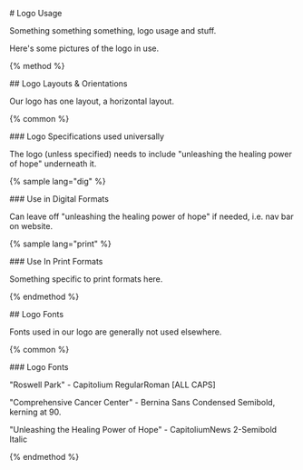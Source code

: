 \# Logo Usage



Something something something, logo usage and stuff.



Here's some pictures of the logo in use.



{% method %}



\#\# Logo Layouts & Orientations



Our logo has one layout, a horizontal layout.



{% common %}



\#\#\# Logo Specifications used universally



The logo \(unless specified\) needs to include "unleashing the healing power of hope" underneath it.



{% sample lang="dig" %}



\#\#\# Use in Digital Formats



Can leave off "unleashing the healing power of hope" if needed, i.e. nav bar on website.



{% sample lang="print" %}



\#\#\# Use In Print Formats



Something specific to print formats here.



{% endmethod %}



\#\# Logo Fonts



Fonts used in our logo are generally not used elsewhere.



{% common %}



\#\#\# Logo Fonts



"Roswell Park" - Capitolium RegularRoman \[ALL CAPS\]

"Comprehensive Cancer Center" - Bernina Sans Condensed Semibold, kerning at 90.

"Unleashing the Healing Power of Hope" - CapitoliumNews 2-Semibold Italic



{% endmethod %}



